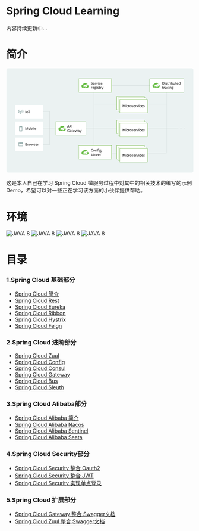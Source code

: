 # Spring Cloud Learning
内容持续更新中...

# 简介

![20210329201229](README.assets/20210329201229.png)

这是本人自己在学习 Spring Cloud 微服务过程中对其中的相关技术的编写的示例Demo，希望可以对一些正在学习该方面的小伙伴提供帮助。

# 环境

![JAVA 8](https://img.shields.io/badge/IDE-Idea-brightgreen.svg)
![JAVA 8](https://img.shields.io/badge/JDK-1.8-brightgreen.svg)
![JAVA 8](https://img.shields.io/badge/SpringCloud-HoxtonSR1/SR6-brightgreen.svg)
![JAVA 8](https://img.shields.io/badge/SpringBoot-2.2.0/2.2.8-brightgreen.svg)

# 目录

### 1.Spring Cloud 基础部分

- <a href="https://blog.csdn.net/qq_45747519/article/details/114459723?spm=1001.2014.3001.5501" target="_blank">Spring Cloud 简介</a>
- <a href="https://blog.csdn.net/qq_45747519/article/details/114580662?spm=1001.2014.3001.5501" target="_blank">Spring Cloud Rest</a>
- <a href="https://blog.csdn.net/qq_45747519/article/details/114581016?spm=1001.2014.3001.5501" target="_blank">Spring Cloud Eureka</a>
- <a href="https://blog.csdn.net/qq_45747519/article/details/114581342?spm=1001.2014.3001.5501" target="_blank">Spring Cloud Ribbon</a>
- <a href="https://blog.csdn.net/qq_45747519/article/details/114581511?spm=1001.2014.3001.5501" target="_blank">Spring Cloud Hystrix</a>
- <a href="https://blog.csdn.net/qq_45747519/article/details/114581886?spm=1001.2014.3001.5501" target="_blank">Spring Cloud Feign</a>

### 2.Spring Cloud 进阶部分

- <a href="https://blog.csdn.net/qq_45747519/article/details/114582038?spm=1001.2014.3001.5501" target="_blank">Spring Cloud Zuul</a>
- <a href="https://blog.csdn.net/qq_45747519/article/details/114582163?spm=1001.2014.3001.5501" target="_blank">Spring Cloud Config</a>
- <a href="https://blog.csdn.net/qq_45747519/article/details/114787980" target="_blank">Spring Cloud Consul</a>
- <a href="https://blog.csdn.net/qq_45747519/article/details/114788686" target="_blank">Spring Cloud Gateway</a>
- <a href="https://blog.csdn.net/qq_45747519/article/details/114789229" target="_blank">Spring Cloud Bus</a>
- <a href="https://blog.csdn.net/qq_45747519/article/details/115102591" target="_blank">Spring Cloud Sleuth</a>

### 3.Spring Cloud Alibaba部分

- <a href="https://blog.csdn.net/qq_45747519/article/details/115102634" target="_blank">Spring Cloud Alibaba 简介</a>
- <a href="https://blog.csdn.net/qq_45747519/article/details/115102706" target="_blank">Spring Cloud Alibaba Nacos</a>
- <a href="https://blog.csdn.net/qq_45747519/article/details/115102737" target="_blank">Spring Cloud Alibaba Sentinel</a>
- <a href="https://blog.csdn.net/qq_45747519/article/details/114678650" target="_blank">Spring Cloud Alibaba Seata</a>

### 4.Spring Cloud Security部分

- <a href="https://blog.csdn.net/qq_45747519/article/details/115532185">Spring Cloud Security 整合 Oauth2</a>
- <a href="https://blog.csdn.net/qq_45747519/article/details/115532450">Spring Cloud Security 整合 JWT</a>
- <a href="https://blog.csdn.net/qq_45747519/article/details/115532643">Spring Cloud Security 实现单点登录</a>

### 5.Spring Cloud 扩展部分

- <a href="">Spring Cloud Gateway 整合 Swagger文档</a>
- <a href="https://blog.csdn.net/qq_45747519/article/details/115531487">Spring Cloud Zuul 整合 Swagger文档</a>
